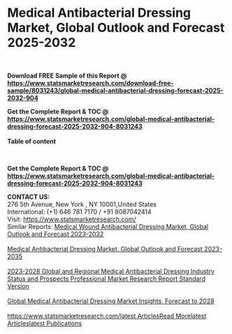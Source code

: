 <h1>Medical Antibacterial Dressing Market, Global Outlook and Forecast 2025-2032</h1><br/><p><strong>Download FREE Sample of this Report @ <a href="https://www.statsmarketresearch.com/download-free-sample/8031243/global-medical-antibacterial-dressing-forecast-2025-2032-904">https://www.statsmarketresearch.com/download-free-sample/8031243/global-medical-antibacterial-dressing-forecast-2025-2032-904</a></strong></p><div><b>Get the Complete Report & TOC @ <a href="https://www.statsmarketresearch.com/global-medical-antibacterial-dressing-forecast-2025-2032-904-8031243">https://www.statsmarketresearch.com/global-medical-antibacterial-dressing-forecast-2025-2032-904-8031243</a></b></div><br><b>Table of content</b><p><br><div><b>Get the Complete Report & TOC @ <a href="https://www.statsmarketresearch.com/global-medical-antibacterial-dressing-forecast-2025-2032-904-8031243">https://www.statsmarketresearch.com/global-medical-antibacterial-dressing-forecast-2025-2032-904-8031243</a></b></div></p> <b>CONTACT US:</b><br>276 5th Avenue, New York , NY 10001,United States<br>International: (+1) 646 781 7170 / +91 8087042414<br>Visit: <a href="https://www.statsmarketresearch.com/">https://www.statsmarketresearch.com/</a><br>Similar Reports: <a href="https://www.statsmarketresearch.com/global-medical-antibacterial-dressing-forecast-2025-2032-904-8031243">Medical Wound Antibacterial Dressing Market, Global Outlook and Forecast 2023-2032</a><br/><br/><a href="https://www.statsmarketresearch.com/global-medical-antibacterial-dressing-forecast-2025-2032-904-8031243">Medical Antibacterial Dressing Market, Global Outlook and Forecast 2023-2035</a><br/><br/><a href="https://www.statsmarketresearch.com/global-medical-antibacterial-dressing-forecast-2025-2032-904-8031243">2023-2028 Global and Regional Medical Antibacterial Dressing Industry Status and Prospects Professional Market Research Report Standard Version</a><br/><br/><a href="https://www.statsmarketresearch.com/global-medical-antibacterial-dressing-forecast-2025-2032-904-8031243">Global Medical Antibacterial Dressing Market Insights, Forecast to 2028</a><br/><br/><a href="https://gyeongbokgung.com">https://www.statsmarketresearch.com/</a><a href="https://hallyeomaritime.com">latest Articles</a><a href="https://jingwansa.com">Read More</a><a href=https://nguoiviet.jp/">latest Articles</a><a href="https://www.intelmarketresearch.com/">latest Publications</a>